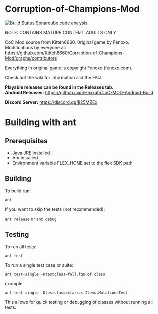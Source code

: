 Corruption-of-Champions-Mod
===========================
[![Build Status](https://travis-ci.org/Kitteh6660/Corruption-of-Champions-Mod.svg?branch=master)](https://travis-ci.org/Kitteh6660/Corruption-of-Champions-Mod)
[Sonarqube code analysis](https://sonarqube.com/dashboard?id=org.github.Kitteh6660%3ACorruption-of-Champions-Mod)

NOTE: CONTAINS MATURE CONTENT. ADULTS ONLY

CoC Mod source from Kitteh6660. Original game by Fenoxo.  
Modifications by everyone at:  
https://github.com/Kitteh6660/Corruption-of-Champions-Mod/graphs/contributors

Everything in original game is copyright Fenoxo (fenoxo.com).

Check out the wiki for information and the FAQ.

**Playable releases can be found in the Releases tab.**  
**Android Releases:** https://github.com/Hexxah/CoC-MOD-Android-Build  

**Discord Server:** https://discord.gg/R25MZEx

# Building with ant
## Prerequisites
- Java JRE installed
- Ant installed
- Environment variable FLEX_HOME set to the flex SDK path

## Building
To build run:

`ant`

If you want to skip the tests (not recommended):

`ant release` or `ant debug`

## Testing
To run all tests:

`ant test`

To run a single test case or suite:

`ant test-single -Dtestclass=full.fqn.of.class`

example:

`ant test-single -Dtestclass=classes.Items.MutationsTest`

This allows for quick testing or debugging of classes without running all tests.

